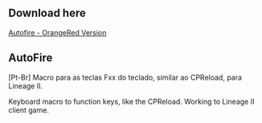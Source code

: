 ## Download here

[Autofire - OrangeRed Version](https://github.com/println/AutoFire_Lineage-csharp/blob/master/bin/Release/AutoFire.zip?raw=true "Donwload Binary")


## AutoFire

[Pt-Br] Macro para as teclas Fxx do teclado, similar ao CPReload, para Lineage II. 

Keyboard macro to function keys, like the CPReload. Working to Lineage II client game.



